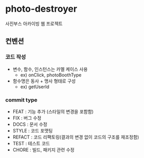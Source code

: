 # photo-destroyer
사진부스 아카이빙 웹 프로젝트

## 컨벤션

### 코드 작성
- 변수, 함수, 인스턴스는 카멜 케이스 사용
  - ex) onClick, photoBoothType
- 함수명은 동사 + 명사 형태로 구성
  - ex) getUserId
  
### commit type
- FEAT : 기능 추가 (스타일의 변경을 포함함)
- FIX : 버그 수정
- DOCS : 문서 수정
- STYLE : 코드 포맷팅
- REFACT : 코드 리팩토링(결과의 변경 없이 코드의 구조를 재조정함)
- TEST : 테스트 코드
- CHORE : 빌드, 패키지 관련 수정
